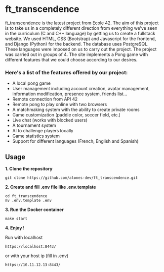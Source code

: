 # ft_transcendence
ft_transcendence is the latest project from Ecole 42. 
The aim of this project is to take us in a completely different direction from everything we've seen in the curriculum (C and C++ language) by getting us to create a fullstack website.
We used HTML, CSS (Bootstrap) and Javascript for the frontend, and Django (Python) for the backend. The database uses PostgreSQL. These languages were imposed on us to carry out the project.
The project was carried out in groups of 4.
The site implements a Pong game with different features that we could choose according to our desires.

### Here's a list of the features offered by our project:
- A local pong game
- User management including account creation, avatar management, information modification, presence system, friends list...
- Remote connection from API 42
- Remote pong to play online with two browsers
- A matchmaking system with the ability to create private rooms
- Game customization (paddle color, soccer field, etc.)
- Live chat (works with blocked users)
- A tournament system
- AI to challenge players locally
- Game statistics system
- Support for different languages (French, English and Spanish)

## Usage
**1. Clone the repository**
```
git clone https://github.com/alones-dev/ft_transcendence.git
```
**2. Create and fill .env file like .env.template**
```
cd ft_transcendence
mv .env.template .env
```
**3. Run the Docker container**
```
make start
```
**4. Enjoy !**


Run with localhost
```
https://localhost:8443/
```
or with your host ip (fill in .env)
```
https://10.11.12.13:8443/
```





